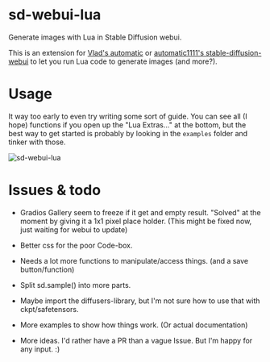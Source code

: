 # sd-webui-lua
Generate images with Lua in Stable Diffusion webui.

This is an extension for [Vlad's automatic](https://github.com/vladmandic/automatic/) or [automatic1111's stable-diffusion-webui](https://github.com/AUTOMATIC1111/stable-diffusion-webui) to let you run Lua code to generate images (and more?).

# Usage

It way too early to even try writing some sort of guide. You can see all (I hope) functions if you open up the "Lua Extras..." at the bottom, but the best way to get started is probably by looking in the `examples` folder and tinker with those.

![sd-webui-lua](https://user-images.githubusercontent.com/13150150/235615238-a92f6395-d6f7-4e03-8d52-095edeb8aef2.png)

# Issues & todo

* Gradios Gallery seem to freeze if it get and empty result. "Solved" at the moment by giving it a 1x1 pixel place holder. (This might be fixed now, just waiting for webui to update)

* Better css for the poor Code-box.

* Needs a lot more functions to manipulate/access things. (and a save button/function)

* Split sd.sample() into more parts.

* Maybe import the diffusers-library, but I'm not sure how to use that with ckpt/safetensors.

* More examples to show how things work. (Or actual documentation)

* More ideas. I'd rather have a PR than a vague Issue. But I'm happy for any input. :)

